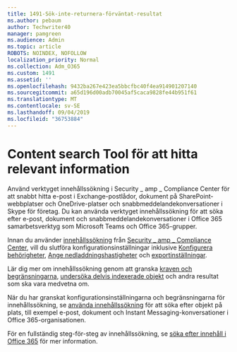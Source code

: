 ```yaml
---
title: 1491-Sök-inte-returnera-förväntat-resultat
ms.author: pebaum
author: Techwriter40
manager: pamgreen
ms.audience: Admin
ms.topic: article
ROBOTS: NOINDEX, NOFOLLOW
localization_priority: Normal
ms.collection: Adm_O365
ms.custom: 1491
ms.assetid: ''
ms.openlocfilehash: 9432ba267e423ea5bbcfbc40f4ea914901207140
ms.sourcegitcommit: a65d196d00adb70045af5caca9828fe44b951f61
ms.translationtype: MT
ms.contentlocale: sv-SE
ms.lasthandoff: 09/04/2019
ms.locfileid: "36753884"
---
```

# <a name="content-search-tool-to-find-relevant-info"></a>Content search Tool för att hitta relevant information

Använd verktyget innehållssökning i Security _ amp _ Compliance Center för att snabbt hitta e-post i Exchange-postlådor, dokument på SharePoint-webbplatser och OneDrive-platser och snabbmeddelandekonversationer i Skype för företag. Du kan använda verktyget innehållssökning för att söka efter e-post, dokument och snabbmeddelandekonversationer i Office 365 samarbetsverktyg som Microsoft Teams och Office 365-grupper.


Innan du använder [innehållssökning](https://sip.protection.office.com/contentsearchbeta?ContentOnly=1) från [Security _ amp _ Compliance Center](https://sip.protection.office.com/homepage), vill du slutföra konfigurationsinställningar inklusive [Konfigurera behörigheter](https://docs.microsoft.com/office365/securitycompliance/permissions-filtering-for-content-search), [Ange nedladdningshastigheter](https://docs.microsoft.com/office365/securitycompliance/increase-download-speeds-when-exporting-ediscovery-results) och [exportinställningar](https://docs.microsoft.com/office365/securitycompliance/disable-reports-when-you-export-content-search-results).

Lär dig mer om innehållssökning genom att granska [kraven och begränsningarna](https://docs.microsoft.com/office365/securitycompliance/limits-for-content-search), [undersöka delvis indexerade objekt](https://docs.microsoft.com/office365/securitycompliance/investigating-partially-indexed-items-in-ediscovery) och andra resultat som ska vara medvetna om.

När du har granskat konfigurationsinställningarna och begränsningarna för innehållssökning, se [använda innehållssökning</a> för att söka efter objekt på plats, till exempel e-post, dokument och Instant Messaging-konversationer i Office 365-organisationen](https://docs.microsoft.com/office365/securitycompliance/content-search).

För en fullständig steg-för-steg av innehållssökning, se [söka efter innehåll i Office 365](https://docs.microsoft.com/office365/securitycompliance/search-for-content) för mer information.
